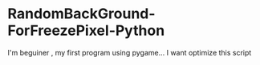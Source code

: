 # RandomBackGround-ForFreezePixel-Python
I'm beguiner , my first program using pygame... I want optimize this script
